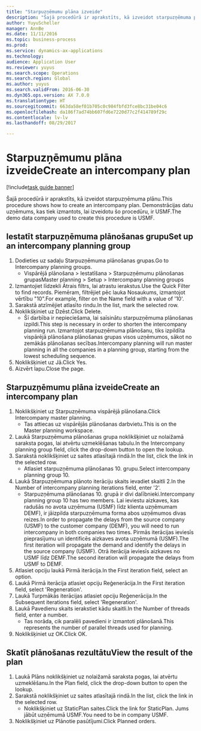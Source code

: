 ```yaml
--- 
title: "Starpuzņēmumu plāna izveide"
description: "Šajā procedūrā ir aprakstīts, kā izveidot starpuzņēmuma plānu."
author: YuyuScheller
manager: AnnBe
ms.date: 11/11/2016
ms.topic: business-process
ms.prod: 
ms.service: dynamics-ax-applications
ms.technology: 
audience: Application User
ms.reviewer: yuyus
ms.search.scope: Operations
ms.search.region: Global
ms.author: yuyus
ms.search.validFrom: 2016-06-30
ms.dyn365.ops.version: AX 7.0.0
ms.translationtype: HT
ms.sourcegitcommit: 663da58ef01b705c0c984fbfd3fce8bc31be04c6
ms.openlocfilehash: da186f7ad74bb607fd6e7220d77c2f414789f29c
ms.contentlocale: lv-lv
ms.lasthandoff: 08/29/2017

---
```

# <a name="create-an-intercompany-plan"></a><span data-ttu-id="53be6-103">Starpuzņēmumu plāna izveide</span><span class="sxs-lookup"><span data-stu-id="53be6-103">Create an intercompany plan</span></span>

[!include[task guide banner](../../includes/task-guide-banner.md)]

<span data-ttu-id="53be6-104">Šajā procedūrā ir aprakstīts, kā izveidot starpuzņēmuma plānu.</span><span class="sxs-lookup"><span data-stu-id="53be6-104">This procedure shows how to create an intercompany plan.</span></span> <span data-ttu-id="53be6-105">Demonstrācijas datu uzņēmums, kas tiek izmantots, lai izveidotu šo procedūru, ir USMF.</span><span class="sxs-lookup"><span data-stu-id="53be6-105">The demo data company used to create this procedure is USMF.</span></span>


## <a name="set-up-an-intercompany-planning-group"></a><span data-ttu-id="53be6-106">Iestatīt starpuzņēmuma plānošanas grupu</span><span class="sxs-lookup"><span data-stu-id="53be6-106">Set up an intercompany planning group</span></span> 
1. <span data-ttu-id="53be6-107">Dodieties uz sadaļu Starpuzņēmuma plānošanas grupas.</span><span class="sxs-lookup"><span data-stu-id="53be6-107">Go to Intercompany planning groups.</span></span>
    * <span data-ttu-id="53be6-108">Vispārējā plānošana > Iestatīšana > Starpuzņēmumu plānošanas grupas</span><span class="sxs-lookup"><span data-stu-id="53be6-108">Master planning > Setup > Intercompany planning groups</span></span>  
2. <span data-ttu-id="53be6-109">Izmantojiet līdzekli Ātrais filtrs, lai atrastu ierakstus.</span><span class="sxs-lookup"><span data-stu-id="53be6-109">Use the Quick Filter to find records.</span></span> <span data-ttu-id="53be6-110">Piemēram, filtrējiet pēc lauka Nosaukums, izmantojot vērtību "10".</span><span class="sxs-lookup"><span data-stu-id="53be6-110">For example, filter on the Name field with a value of '10'.</span></span>
3. <span data-ttu-id="53be6-111">Sarakstā atzīmējiet atlasīto rindu.</span><span class="sxs-lookup"><span data-stu-id="53be6-111">In the list, mark the selected row.</span></span>
4. <span data-ttu-id="53be6-112">Noklikšķiniet uz Dzēst.</span><span class="sxs-lookup"><span data-stu-id="53be6-112">Click Delete.</span></span>
    * <span data-ttu-id="53be6-113">Šī darbība ir nepieciešama, lai saīsinātu starpuzņēmuma plānošanas izpildi.</span><span class="sxs-lookup"><span data-stu-id="53be6-113">This step is necessary in order to shorten the intercompany planning run.</span></span>   <span data-ttu-id="53be6-114">Izmantojot starpuzņēmuma plānošanu, tiks izpildīta vispārējā plānošana plānošanas grupas visos uzņēmumos, sākot no zemākās plānošanas secības.</span><span class="sxs-lookup"><span data-stu-id="53be6-114">Intercompany planning will run master planning in all the companies in a planning group, starting from the lowest scheduling sequence.</span></span>  
5. <span data-ttu-id="53be6-115">Noklikšķiniet uz Jā.</span><span class="sxs-lookup"><span data-stu-id="53be6-115">Click Yes.</span></span>
6. <span data-ttu-id="53be6-116">Aizvērt lapu.</span><span class="sxs-lookup"><span data-stu-id="53be6-116">Close the page.</span></span>

## <a name="create-an-intercompany-plan"></a><span data-ttu-id="53be6-117">Starpuzņēmumu plāna izveide</span><span class="sxs-lookup"><span data-stu-id="53be6-117">Create an intercompany plan</span></span>
1. <span data-ttu-id="53be6-118">Noklikšķiniet uz Starpuzņēmuma vispārējā plānošana.</span><span class="sxs-lookup"><span data-stu-id="53be6-118">Click Intercompany master planning.</span></span>
    * <span data-ttu-id="53be6-119">Tas attiecas uz vispārējās plānošanas darbvietu.</span><span class="sxs-lookup"><span data-stu-id="53be6-119">This is on the Master planning workspace.</span></span>  
2. <span data-ttu-id="53be6-120">Laukā Starpuzņēmuma plānošanas grupa noklikšķiniet uz nolaižamā saraksta pogas, lai atvērtu uzmeklēšanas tabulu.</span><span class="sxs-lookup"><span data-stu-id="53be6-120">In the Intercompany planning group field, click the drop-down button to open the lookup.</span></span>
3. <span data-ttu-id="53be6-121">Sarakstā noklikšķiniet uz saites atlasītajā rindā.</span><span class="sxs-lookup"><span data-stu-id="53be6-121">In the list, click the link in the selected row.</span></span>
    * <span data-ttu-id="53be6-122">Atlasiet starpuzņēmuma plānošanas 10. grupu.</span><span class="sxs-lookup"><span data-stu-id="53be6-122">Select intercompany planning group 10.</span></span>  
4. <span data-ttu-id="53be6-123">Laukā Starpuzņēmuma plānoto iterāciju skaits ievadiet skaitli 2.</span><span class="sxs-lookup"><span data-stu-id="53be6-123">In the Number of intercompany planning iterations field, enter '2'.</span></span>
    * <span data-ttu-id="53be6-124">Starpuzņēmuma plānošanas 10. grupā ir divi dalībnieki.</span><span class="sxs-lookup"><span data-stu-id="53be6-124">Intercompany planning group 10 has two members.</span></span> <span data-ttu-id="53be6-125">Lai ieviestu aizkaves, kas radušās no avota uzņēmuma (USMF) līdz klienta uzņēmumam DEMF), ir jāizpilda starpuzņēmuma forma abos uzņēmumos divas reizes.</span><span class="sxs-lookup"><span data-stu-id="53be6-125">In order to propagate the delays from the source company (USMF) to the customer company (DEMF), you will need to run intercompany in both companies two times.</span></span> <span data-ttu-id="53be6-126">Pirmās iterācijas ieviesīs pieprasījumu un identificēs aizkaves avota uzņēmumā (USMF).</span><span class="sxs-lookup"><span data-stu-id="53be6-126">The first iteration will propagate the demand and identify the delays in the source company (USMF).</span></span> <span data-ttu-id="53be6-127">Otrā iterācija ieviesīs aizkaves no USMF līdz DEMF.</span><span class="sxs-lookup"><span data-stu-id="53be6-127">The second iteration will propagate the delays from USMF to DEMF.</span></span>  
5. <span data-ttu-id="53be6-128">Atlasiet opciju laukā Pirmā iterācija.</span><span class="sxs-lookup"><span data-stu-id="53be6-128">In the First iteration field, select an option.</span></span>
6. <span data-ttu-id="53be6-129">Laukā Pirmā iterācija atlasiet opciju Reģenerācija.</span><span class="sxs-lookup"><span data-stu-id="53be6-129">In the First iteration field, select 'Regeneration'.</span></span>
7. <span data-ttu-id="53be6-130">Laukā Turpmākās iterācijas atlasiet opciju Reģenerācija.</span><span class="sxs-lookup"><span data-stu-id="53be6-130">In the Subsequent iterations field, select 'Regeneration'.</span></span>
8. <span data-ttu-id="53be6-131">Laukā Pavedienu skaits ierakstiet kādu skaitli.</span><span class="sxs-lookup"><span data-stu-id="53be6-131">In the Number of threads field, enter a number.</span></span>
    * <span data-ttu-id="53be6-132">Tas norāda, cik paralēli pavedieni ir izmantoti plānošanā.</span><span class="sxs-lookup"><span data-stu-id="53be6-132">This represents the number of parallel threads used for planning.</span></span>  
9. <span data-ttu-id="53be6-133">Noklikšķiniet uz OK.</span><span class="sxs-lookup"><span data-stu-id="53be6-133">Click OK.</span></span>

## <a name="view-the-result-of-the-plan"></a><span data-ttu-id="53be6-134">Skatīt plānošanas rezultātu</span><span class="sxs-lookup"><span data-stu-id="53be6-134">View the result of the plan</span></span>
1. <span data-ttu-id="53be6-135">Laukā Plāns noklikšķiniet uz nolaižamā saraksta pogas, lai atvērtu uzmeklēšanu.</span><span class="sxs-lookup"><span data-stu-id="53be6-135">In the Plan field, click the drop-down button to open the lookup.</span></span>
2. <span data-ttu-id="53be6-136">Sarakstā noklikšķiniet uz saites atlasītajā rindā.</span><span class="sxs-lookup"><span data-stu-id="53be6-136">In the list, click the link in the selected row.</span></span>
    * <span data-ttu-id="53be6-137">Noklikšķiniet uz StaticPlan saites.</span><span class="sxs-lookup"><span data-stu-id="53be6-137">Click the link for StaticPlan.</span></span> <span data-ttu-id="53be6-138">Jums jābūt uzņēmumā USMF.</span><span class="sxs-lookup"><span data-stu-id="53be6-138">You need to be in company USMF.</span></span>  
3. <span data-ttu-id="53be6-139">Noklikšķiniet uz Plānotie pasūtījumi.</span><span class="sxs-lookup"><span data-stu-id="53be6-139">Click Planned orders.</span></span>


